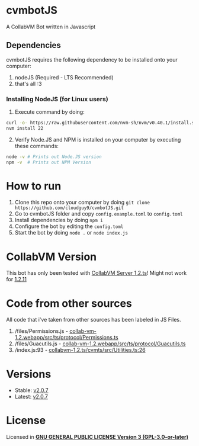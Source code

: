 # cvmbotJS
A CollabVM Bot written in Javascript

## Dependencies
cvmbotJS requires the following dependency to be installed onto your computer:
1. nodeJS (Required - LTS Recommended)
2. that's all :3

### Installing NodeJS (for Linux users)
1. Execute command by doing:
```bash
curl -o- https://raw.githubusercontent.com/nvm-sh/nvm/v0.40.1/install.sh | bash
nvm install 22
```
2. Verify Node.JS and NPM is installed on your computer by executing these commands:
```bash
node -v # Prints out Node.JS version
npm -v  # Prints out NPM Version
```

# How to run
1. Clone this repo onto your computer by doing `git clone https://github.com/cloudguy9/cvmbotJS.git`
2. Go to cvmbotJS folder and copy `config.example.toml` to `config.toml`
3. Install dependencies by doing `npm i`
4. Configure the bot by editing the `config.toml`
5. Start the bot by doing `node .` or `node index.js`

# CollabVM Version
This bot has only been tested with [CollabVM Server 1.2.ts](https://github.com/computernewb/collabvm-1.2.ts)!
Might not work for [1.2.11](https://github.com/computernewb/collab3)

# Code from other sources
All code that i've taken from other sources has been labeled in JS Files.
1. /files/Permissions.js - [collab-vm-1.2.webapp/src/ts/protocol/Permissions.ts](https://github.com/computernewb/collab-vm-1.2-webapp/blob/master/src/ts/protocol/Permissions.ts)
2. /files/Guacutils.js - [collab-vm-1.2.webapp/src/ts/protocol/Guacutils.ts](https://github.com/computernewb/collab-vm-1.2-webapp/blob/master/src/ts/protocol/Guacutils.ts)
3. /index.js:93 - [collabvm-1.2.ts/cvmts/src/Utilities.ts:26](https://github.com/computernewb/collabvm-1.2.ts/blob/master/cvmts/src/Utilities.ts)

# Versions
- Stable: [v2.0.7](https://github.com/gunawan092w/cvmbotJS/releases/latest)
- Latest: [v2.0.7](https://github.com/gunawan092w/cvmbotJS/releases)

# License
Licensed in [**GNU GENERAL PUBLIC LICENSE Version 3 (GPL-3.0-or-later)**](https://github.com/gunawan092w/cvmbotJS/blob/main/LICENSE)
